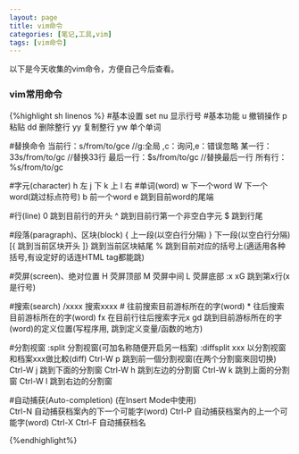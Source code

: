 ```yaml
---
layout: page
title: vim命令
categories: [笔记,工具,vim]
tags: [vim命令]
---
```

以下是今天收集的vim命令，方便自己今后查看。

### vim常用命令

{%highlight sh linenos %}
 #基本设置
	set nu 显示行号
 #基本功能
	u 撤销操作
	p 粘贴
	dd 删除整行
	yy 复制整行
	yw 单个单词
	
  #替换命令
	当前行：s/from/to/gce    //g:全局 ,c：询问,e：错误忽略
	某一行：33s/from/to/gc  //替换33行
	最后一行：$s/from/to/gc //替换最后一行
	所有行： %s/from/to/gc
	
  #字元(character)
	h   左
	j   下
	k   上
	l   右
  #单词(word)
	w	下一个word
	W	下一个word(跳过标点符号)
	b	前一个word
	e	跳到目前word的尾端
	
  #行(line)
	0	跳到目前行的开头
	^	跳到目前行第一个非空白字元
	$	跳到行尾
	
  #段落(paragraph)、区块(block)
	{	上一段(以空白行分隔)
	}	下一段(以空白行分隔)
	[{	跳到当前区块开头
	]}	跳到当前区块結尾
	%	跳到目前对应的括号上(適适用各种括号,有设定好的话连HTML tag都能跳)
	
  #荧屏(screen)、绝对位置
	H	荧屏顶部
	M	荧屏中间
	L	荧屏底部
	:x
	xG	跳到第x行(x是行号)
	
  #搜索(search)
	/xxxx	搜索xxxx
	#	往前搜索目前游标所在的字(word)
	*	往后搜索目前游标所在的字(word)
	fx	在目前行往后搜索字元x
	gd	跳到目前游标所在的字(word)的定义位置(写程序用, 跳到定义变量/函数的地方)
	
  #分割视窗
	:split	分割视窗(可加名称随便开启另一档案)
	:diffsplit xxx	以分割视窗和档案xxx做比較(diff)
	Ctrl-W p	跳到前一個分割视窗(在两个分割窗來回切换)
	Ctrl-W j	跳到下面的分割窗
	Ctrl-W h	跳到左边的分割窗
	Ctrl-W k	跳到上面的分割窗
	Ctrl-W l	跳到右边的分割窗
	
  #自动捕获(Auto-completion) (在Insert Mode中使用)	
	Ctrl-N	自动捕获档案內的下一个可能字(word)
	Ctrl-P	自动捕获档案內的上一个可能字(word)
	Ctrl-X  Ctrl-F	自动捕获档名	

{%endhighlight%}